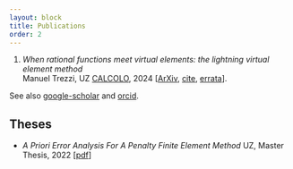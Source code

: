 ```yaml
---
layout: block
title: Publications
order: 2
---
```


  
  1. _When rational functions meet virtual elements: the lightning virtual element method_  
Manuel Trezzi, UZ
[CALCOLO](https://doi.org/10.1007/s10092-024-00585-1), 2024  [[ArXiv](https://arxiv.org/pdf/2308.03560), [cite](./cite#item3), [errata](./assets/notes/erratalightningVEM.pdf)].
  

<!--more-->
See also 
[google-scholar](https://scholar.google.es/citations?user=bLUNjmgAAAAJ&hl=it)
and
[orcid](https://orcid.org/0000-0002-2577-1106).

Theses
------------
  * _A Priori Error Analysis For A Penalty Finite Element Method_
UZ,  Master Thesis, 2022 [[pdf](https://repository.kaust.edu.sa/server/api/core/bitstreams/3c4a3b78-6d33-4aa7-9548-e7fda3a9bd73/content)]
